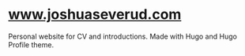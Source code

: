 # www.joshuaseverud.com
Personal website for CV and introductions. Made with Hugo and Hugo Profile theme. 
